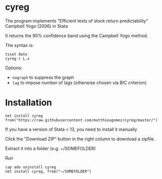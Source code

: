 # cyreg

The program implements "Efficient tests of stock return predictability" Campbell Yogo (2006) in Stata

It returns the 90% confidence band using the Campbell Yogo method.

The syntax is:
```
tsset date
cyreg r L.x
```

Options:
- `nograph` to suppress the graph
- `lag` to impose number of lags (otherwise chosen via BIC criterion)


# Installation

```
net install cyreg from("https://raw.githubusercontent.com/matthieugomez/cyreg/master/")
```
If you have a version of Stata < 13, you need to install it manually

Click the "Download ZIP" button in the right column to download a zipfile.

Extract it into a folder (e.g. ~/SOMEFOLDER)

Run
```
cap ado uninstall cyreg
net install cyreg, from("~/SOMEFOLDER")
```